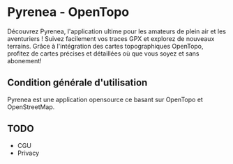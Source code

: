 # Pyrenea - OpenTopo

Découvrez Pyrenea, l'application ultime pour les amateurs de plein air et les aventuriers ! 
Suivez facilement vos traces GPX et explorez de nouveaux terrains.
Grâce à l'intégration des cartes topographiques OpenTopo, profitez de cartes précises et détaillées où que vous soyez et sans abonement!

## Condition générale d'utilisation

Pyrenea est une application opensource ce basant sur OpenTopo et OpenStreetMap.


## TODO
- CGU
- Privacy
